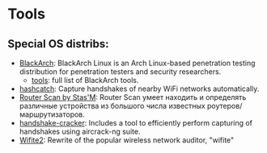 # Tools

## Special OS distribs:
- [BlackArch](https://blackarch.org/index.html): BlackArch Linux is an Arch Linux-based penetration testing distribution for penetration testers and security researchers.
    - [tools](https://blackarch.org/tools.html): full list of BlackArch tools.
- [hashcatch](https://github.com/staz0t/hashcatch): Capture handshakes of nearby WiFi networks automatically.
- [Router Scan by Stas'M](http://stascorp.com/load/1-1-0-56): Router Scan умеет находить и определять различные устройства из большого числа известных роутеров/маршрутизаторов.
- [handshake-cracker](https://aur.archlinux.org/packages/handshake-cracker/): Includes a tool to efficiently perform capturing of handshakes using aircrack-ng suite.
- [Wifite2](https://github.com/derv82/wifite2): Rewrite of the popular wireless network auditor, "wifite"
